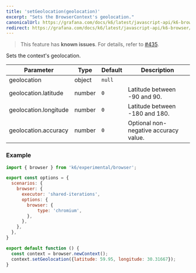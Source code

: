 ```yaml
---
title: 'setGeolocation(geolocation)'
excerpt: "Sets the BrowserContext's geolocation."
canonicalUrl: https://grafana.com/docs/k6/latest/javascript-api/k6-browser/browsercontext/setgeolocation/
redirect: https://grafana.com/docs/k6/latest/javascript-api/k6-browser/browsercontext/setgeolocation/
---
```


<Blockquote mod="attention">

This feature has **known issues**. For details, refer to
[#435](https://github.com/grafana/xk6-browser/issues/435).

</Blockquote>

Sets the context's geolocation.

<TableWithNestedRows>

| Parameter             | Type   | Default | Description                           |
|-----------------------|--------|---------|---------------------------------------|
| geolocation           | object | `null`      |                                       |
| geolocation.latitude  | number | `0`     | Latitude between -90 and 90.          |
| geolocation.longitude | number | `0`     | Latitude between -180 and 180.        |
| geolocation.accuracy  | number | `0`     | Optional non-negative accuracy value. |

</TableWithNestedRows>

### Example

<CodeGroup labels={[]}>

```javascript
import { browser } from 'k6/experimental/browser';

export const options = {
  scenarios: {
    browser: {
      executor: 'shared-iterations',
      options: {
        browser: {
            type: 'chromium',
        },
      },
    },
  },
}

export default function () {
  const context = browser.newContext();
  context.setGeolocation({latitude: 59.95, longitude: 30.31667});
}
```

</CodeGroup>
